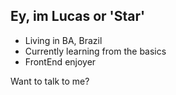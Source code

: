 ## Ey, im Lucas or 'Star'

-  Living in BA, Brazil 
-  Currently learning from the basics
-  FrontEnd enjoyer


<!---  ## 🌟 Know the basics
<div align="left">

  <img align="center"  height="30" width="40" src="https://raw.githubusercontent.com/devicons/devicon/master/icons/html5/html5-original.svg">
  <img align="center"  height="30" width="40" src="https://raw.githubusercontent.com/devicons/devicon/master/icons/css3/css3-original.svg">
  <img align="center" height="39" widgt="40" src="https://raw.githubusercontent.com/devicons/devicon/master/icons/tailwindcss/tailwindcss-plain.svg">



## 📚 Learning

<div align="left">

  <img align="center"  height="30" width="40" src="https://raw.githubusercontent.com/devicons/devicon/master/icons/javascript/javascript-plain.svg">
  <img align="center"  height="30" width="40" src="https://raw.githubusercontent.com/devicons/devicon/master/icons/react/react-original.svg">
  

</div>

##

<div>
 

 <a href="https://github.com/SStarCh1"> 
 <img height="180em" src="https://github-readme-stats.vercel.app/api?username=SStarCh1&show_icons=true&theme=tokyonight&include_all_commits=true&count_private=true"/>

  <img height="180em" src="https://github-readme-stats.vercel.app/api/top-langs/?username=SStarCh1&layout=compact&langs_count=7&theme=gruvbox "/>

 </div>
--->

<div class="contato"> 
 Want to talk to me? <br>
  <br>
  <a onclick="window.open(this.href,'_blank');return false;" href="https://www.linkedin.com/in/lucas-bernardo-697559219/"><img src="https://img.shields.io/badge/LinkedIn-0077B5?style=for-the-badge&logo=linkedin&logoColor=white" alt=""></a>


<a onclick="window.open(this.href,'_blank');return false;" href="https://www.instagram.com/star.ch1/"><img src="https://img.shields.io/badge/-Instagram-%23E4405F?style=for-the-badge&logo=instagram&logoColor=white" alt=""></a>

 
</div> 

